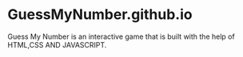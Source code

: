 # GuessMyNumber.github.io
Guess My Number is an interactive game that is built with the help of HTML,CSS AND JAVASCRIPT. 
